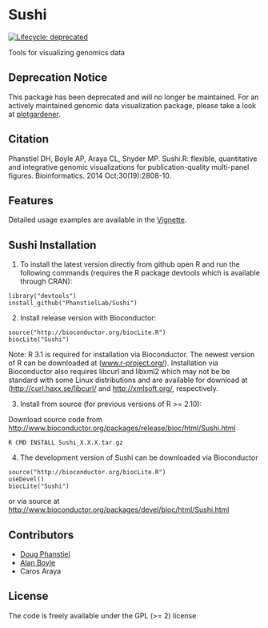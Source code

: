 # Sushi
<!-- badges: start -->
[![Lifecycle: deprecated](https://img.shields.io/badge/lifecycle-deprecated-orange.svg)](https://lifecycle.r-lib.org/articles/stages.html#deprecated)
<!-- badges: end -->
  
Tools for visualizing genomics data

## Deprecation Notice

This package has been deprecated and will no longer be maintained. For an
actively maintained genomic data visualization package, please take a look at
[plotgardener](https://github.com/PhanstielLab/plotgardener).

## Citation

Phanstiel DH, Boyle AP, Araya CL, Snyder MP. Sushi.R: flexible, quantitative
and integrative genomic visualizations for publication-quality multi-panel
figures. Bioinformatics. 2014 Oct;30(19):2808-10.

## Features

Detailed usage examples are available in the [Vignette](https://github.com/dphansti/Sushi/blob/master/vignettes/Sushi.pdf?raw=true).

## Sushi Installation

1. To install the latest version directly from github open R and run the following commands (requires the R package devtools which is available through CRAN):

```
library("devtools")
install_github("PhanstielLab/Sushi")
```

2. Install release version with Bioconductor:

 ```
 source("http://bioconductor.org/biocLite.R")
 biocLite("Sushi")
 ```

 Note: R 3.1 is required for installation via Bioconductor. The newest version of R can be downloaded at (www.r-project.org/).  Installation via Bioconductor also requires libcurl and libxml2 which may not be be standard with some Linux distributions and are available for download at (http://curl.haxx.se/libcurl/ and http://xmlsoft.org/, respectively.


3. Install from source (for previous versions of R >= 2.10):

 Download source code from http://www.bioconductor.org/packages/release/bioc/html/Sushi.html

 ```
 R CMD INSTALL Sushi_X.X.X.tar.gz
 ```

4. The development version of Sushi can be downloaded via Bioconductor

 ```
 source("http://bioconductor.org/biocLite.R")
 useDevel()
 biocLite("Sushi")
 ```

 or via source at http://www.bioconductor.org/packages/devel/bioc/html/Sushi.html


## Contributors

* [Doug Phanstiel](https://github.com/dphansti)
* [Alan Boyle](https://github.com/aboyle)
* Caros Araya

## License
The code is freely available under the GPL (>= 2) license
